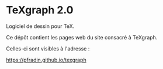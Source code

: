 # TeXgraph 2.0

Logiciel de dessin pour TeX.

Ce dépôt contient les pages web du site consacré à TeXgraph.

Celles-ci sont visibles à l'adresse :

https://pfradin.github.io/texgraph
